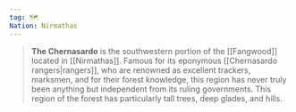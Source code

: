 ```yaml
---
tag: 🗺️
Nation: Nirmathas
---
```

> **The Chernasardo** is the southwestern portion of the [[Fangwood]] located in [[Nirmathas]]. Famous for its eponymous [[Chernasardo rangers|rangers]], who are renowned as excellent trackers, marksmen, and for their forest knowledge, this region has never truly been anything but independent from its ruling governments. This region of the forest has particularly tall trees, deep glades, and hills.








